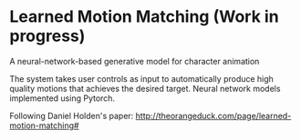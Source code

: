 # Learned Motion Matching (Work in progress)

A neural-network-based generative model for character animation

The system takes user controls as input to automatically produce high quality motions that achieves the desired target. Neural network models implemented using Pytorch.

Following Daniel Holden's paper: http://theorangeduck.com/page/learned-motion-matching#
